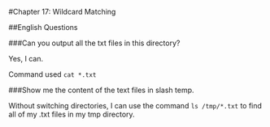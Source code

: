 #Chapter 17: Wildcard Matching

##English Questions

###Can you output all the txt files in this directory?

Yes, I can.

Command used `cat *.txt`

###Show me the content of the text files in slash temp.

Without switching directories, I can use the command `ls /tmp/*.txt` to find all of my .txt files in my tmp directory.
